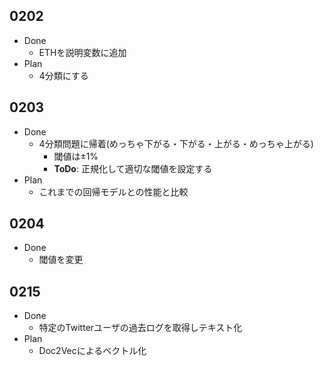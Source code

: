 ## 0202
- Done
  - ETHを説明変数に追加
- Plan
  - 4分類にする
## 0203
- Done
  - 4分類問題に帰着(めっちゃ下がる・下がる・上がる・めっちゃ上がる)
    - 閾値は±1%
    - **ToDo**: 正規化して適切な閾値を設定する 
- Plan
  - これまでの回帰モデルとの性能と比較
## 0204
- Done
  - 閾値を変更
## 0215
- Done
  - 特定のTwitterユーザの過去ログを取得しテキスト化
- Plan
  - Doc2Vecによるベクトル化
